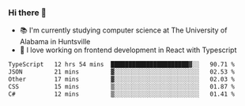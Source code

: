 ### Hi there 👋

- 📚 I'm currently studying computer science at The University of Alabama in Huntsville
- 🔭 I love working on frontend development in React with Typescript

<!--[![wakatime](https://wakatime.com/badge/user/b5c44ac9-032b-4e67-a6d5-1044b80d90bd.svg)](https://wakatime.com/@b5c44ac9-032b-4e67-a6d5-1044b80d90bd)-->

<!--START_SECTION:waka-->

```txt
TypeScript   12 hrs 54 mins  ██████████████████████▓░░   90.71 %
JSON         21 mins         ▓░░░░░░░░░░░░░░░░░░░░░░░░   02.53 %
Other        17 mins         ▓░░░░░░░░░░░░░░░░░░░░░░░░   02.03 %
CSS          15 mins         ▒░░░░░░░░░░░░░░░░░░░░░░░░   01.87 %
C#           12 mins         ▒░░░░░░░░░░░░░░░░░░░░░░░░   01.41 %
```

<!--END_SECTION:waka-->

<!--
**salsajeries/salsajeries** is a ✨ _special_ ✨ repository because its `README.md` (this file) appears on your GitHub profile.

Here are some ideas to get you started:

- 🔭 I’m currently working on ...
- 🌱 I’m currently learning ...
- 👯 I’m looking to collaborate on ...
- 🤔 I’m looking for help with ...
- 💬 Ask me about ...
- 📫 How to reach me: ...
- 😄 Pronouns: ...
- ⚡ Fun fact: ...
-->

